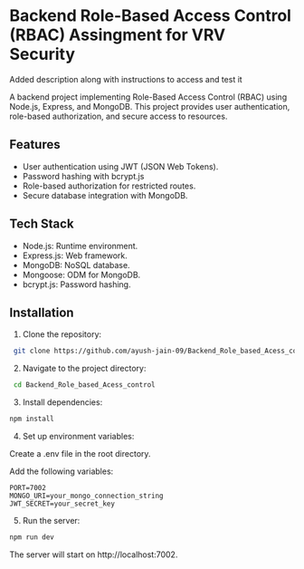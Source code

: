 
# Backend Role-Based Access Control (RBAC) Assingment for VRV Security
Added description along with instructions to access and test it

A backend project implementing Role-Based Access Control (RBAC) using Node.js, Express, and MongoDB. This project provides user authentication, role-based authorization, and secure access to resources.


## Features

- User authentication using JWT (JSON Web Tokens).
- Password hashing with bcrypt.js
- Role-based authorization for restricted routes.
- Secure database integration with MongoDB.

## Tech Stack

- Node.js: Runtime environment.
- Express.js: Web framework.
- MongoDB: NoSQL database.
- Mongoose: ODM for MongoDB.
- bcrypt.js: Password hashing.


## Installation

1. Clone the repository:

```bash
 git clone https://github.com/ayush-jain-09/Backend_Role_based_Acess_control.git
```
2. Navigate to the project directory:

```bash
 cd Backend_Role_based_Acess_control
```
3. Install dependencies:

```bash
npm install
```
4. Set up environment variables:

Create a .env file in the root directory.

Add the following variables:
```plaintext
PORT=7002
MONGO_URI=your_mongo_connection_string
JWT_SECRET=your_secret_key
```
5. Run the server:

```bash
npm run dev
```
The server will start on http://localhost:7002.
    

